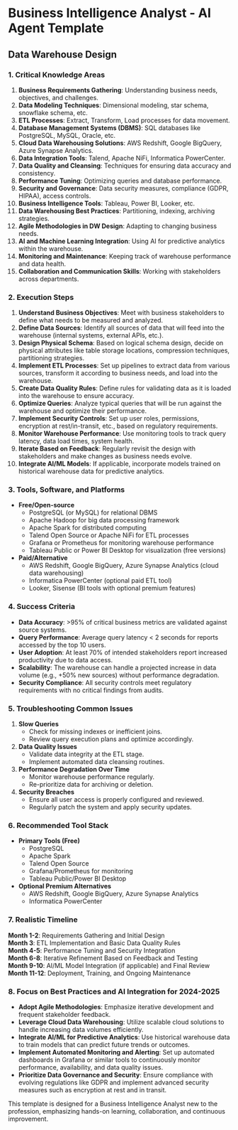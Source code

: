 # Business Intelligence Analyst - AI Agent Template

## Data Warehouse Design

### 1. Critical Knowledge Areas

1. **Business Requirements Gathering**: Understanding business needs, objectives, and challenges.
2. **Data Modeling Techniques**: Dimensional modeling, star schema, snowflake schema, etc.
3. **ETL Processes**: Extract, Transform, Load processes for data movement.
4. **Database Management Systems (DBMS)**: SQL databases like PostgreSQL, MySQL, Oracle, etc.
5. **Cloud Data Warehousing Solutions**: AWS Redshift, Google BigQuery, Azure Synapse Analytics.
6. **Data Integration Tools**: Talend, Apache NiFi, Informatica PowerCenter.
7. **Data Quality and Cleansing**: Techniques for ensuring data accuracy and consistency.
8. **Performance Tuning**: Optimizing queries and database performance.
9. **Security and Governance**: Data security measures, compliance (GDPR, HIPAA), access controls.
10. **Business Intelligence Tools**: Tableau, Power BI, Looker, etc.
11. **Data Warehousing Best Practices**: Partitioning, indexing, archiving strategies.
12. **Agile Methodologies in DW Design**: Adapting to changing business needs.
13. **AI and Machine Learning Integration**: Using AI for predictive analytics within the warehouse.
14. **Monitoring and Maintenance**: Keeping track of warehouse performance and data health.
15. **Collaboration and Communication Skills**: Working with stakeholders across departments.

### 2. Execution Steps

1. **Understand Business Objectives**: Meet with business stakeholders to define what needs to be measured and analyzed.
2. **Define Data Sources**: Identify all sources of data that will feed into the warehouse (internal systems, external APIs, etc.).
3. **Design Physical Schema**: Based on logical schema design, decide on physical attributes like table storage locations, compression techniques, partitioning strategies.
4. **Implement ETL Processes**: Set up pipelines to extract data from various sources, transform it according to business needs, and load into the warehouse.
5. **Create Data Quality Rules**: Define rules for validating data as it is loaded into the warehouse to ensure accuracy.
6. **Optimize Queries**: Analyze typical queries that will be run against the warehouse and optimize their performance.
7. **Implement Security Controls**: Set up user roles, permissions, encryption at rest/in-transit, etc., based on regulatory requirements.
8. **Monitor Warehouse Performance**: Use monitoring tools to track query latency, data load times, system health.
9. **Iterate Based on Feedback**: Regularly revisit the design with stakeholders and make changes as business needs evolve.
10. **Integrate AI/ML Models**: If applicable, incorporate models trained on historical warehouse data for predictive analytics.

### 3. Tools, Software, and Platforms

- **Free/Open-source**
  - PostgreSQL (or MySQL) for relational DBMS
  - Apache Hadoop for big data processing framework
  - Apache Spark for distributed computing
  - Talend Open Source or Apache NiFi for ETL processes
  - Grafana or Prometheus for monitoring warehouse performance
  - Tableau Public or Power BI Desktop for visualization (free versions)
- **Paid/Alternative**
  - AWS Redshift, Google BigQuery, Azure Synapse Analytics (cloud data warehousing)
  - Informatica PowerCenter (optional paid ETL tool)
  - Looker, Sisense (BI tools with optional premium features)

### 4. Success Criteria

- **Data Accuracy**: >95% of critical business metrics are validated against source systems.
- **Query Performance**: Average query latency < 2 seconds for reports accessed by the top 10 users.
- **User Adoption**: At least 70% of intended stakeholders report increased productivity due to data access.
- **Scalability**: The warehouse can handle a projected increase in data volume (e.g., +50% new sources) without performance degradation.
- **Security Compliance**: All security controls meet regulatory requirements with no critical findings from audits.

### 5. Troubleshooting Common Issues

1. **Slow Queries**
   - Check for missing indexes or inefficient joins.
   - Review query execution plans and optimize accordingly.
2. **Data Quality Issues**
   - Validate data integrity at the ETL stage.
   - Implement automated data cleansing routines.
3. **Performance Degradation Over Time**
   - Monitor warehouse performance regularly.
   - Re-prioritize data for archiving or deletion.
4. **Security Breaches**
   - Ensure all user access is properly configured and reviewed.
   - Regularly patch the system and apply security updates.

### 6. Recommended Tool Stack

- **Primary Tools (Free)**
  - PostgreSQL
  - Apache Spark
  - Talend Open Source
  - Grafana/Prometheus for monitoring
  - Tableau Public/Power BI Desktop
- **Optional Premium Alternatives**
  - AWS Redshift, Google BigQuery, Azure Synapse Analytics
  - Informatica PowerCenter

### 7. Realistic Timeline

**Month 1-2**: Requirements Gathering and Initial Design  
**Month 3**: ETL Implementation and Basic Data Quality Rules  
**Month 4-5**: Performance Tuning and Security Integration  
**Month 6-8**: Iterative Refinement Based on Feedback and Testing  
**Month 9-10**: AI/ML Model Integration (if applicable) and Final Review  
**Month 11-12**: Deployment, Training, and Ongoing Maintenance

### 8. Focus on Best Practices and AI Integration for 2024-2025

- **Adopt Agile Methodologies**: Emphasize iterative development and frequent stakeholder feedback.
- **Leverage Cloud Data Warehousing**: Utilize scalable cloud solutions to handle increasing data volumes efficiently.
- **Integrate AI/ML for Predictive Analytics**: Use historical warehouse data to train models that can predict future trends or outcomes.
- **Implement Automated Monitoring and Alerting**: Set up automated dashboards in Grafana or similar tools to continuously monitor performance, availability, and data quality issues.
- **Prioritize Data Governance and Security**: Ensure compliance with evolving regulations like GDPR and implement advanced security measures such as encryption at rest and in transit.

This template is designed for a Business Intelligence Analyst new to the profession, emphasizing hands-on learning, collaboration, and continuous improvement.

